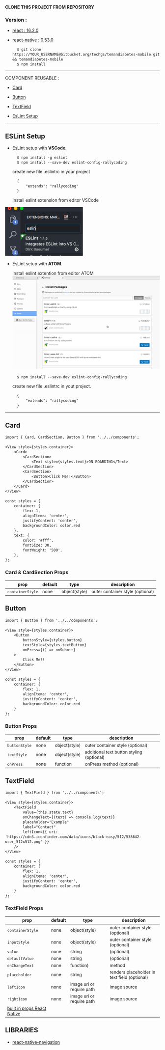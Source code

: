 **CLONE THIS PROJECT FROM REPOSITORY**

### Version :
* [react : 16.2.0 ](https://reactjs.org/)

* [react-native : 0.53.0](https://facebook.github.io/react-native/)

        $ git clone https://YOUR_USERNAME@bitbucket.org/techgs/temandiabetes-mobile.git && temandiabetes-mobile
        $ npm install

---

COMPONENT REUSABLE : 

* [Card](https://bitbucket.org/techgs/temandiabetes-mobile/overview#markdown-header-card)

* [Button](https://bitbucket.org/techgs/temandiabetes-mobile/overview#markdown-header-button)

* [TextField](https://bitbucket.org/techgs/temandiabetes-mobile/overview#markdown-header-textfield)

* [EsLint Setup](https://bitbucket.org/techgs/temandiabetes-mobile/overview#markdown-header-eslint-setup)

---

## ESLint Setup

* EsLint setup with **VSCode**.

        $ npm install -g eslint
        $ npm install --save-dev eslint-config-rallycoding

    create new file .eslintrc in your project
    
        {
            "extends": "rallycoding"
        }

    Install eslint extension from editor VSCode

![Scheme](./eslintVsCode.png)


* EsLint setup with **ATOM**.

    Install eslint extention from editor ATOM
![Scheme](./eslintAtom.png)

        $ npm install --save-dev eslint-config-rallycoding 
    
    create new file .eslintrc in yout project.
    
        {
            "extends": "rallycoding"
        }

---

## Card

    import { Card, CardSection, Button } from '../../components';

    <View style={styles.container}>
	    <Card>
		    <CardSection>
			    <Text style={styles.text}>ON BOARDING</Text>
		    </CardSection>
            <CardSection>
                <Button>Click Me!!</Button>
            </CardSection>
	    </Card>
    </View>
    
    const styles = {
	    container: {
		    flex: 1,
		    alignItems: 'center',
		    justifyContent: 'center',
		    backgroundColor: color.red
	    },
	    text: {
		    color: '#fff',
		    fontSize: 30,
		    fontWeight: '500',
	    },
    };

### Card & CardSection Props

|        prop     | default|     type     |         description             |
| ----------------| -------|--------------|---------------------------------|
| `containerStyle`| none   | object(style)| outer container style (optional)|


## Button

    import { Button } from '../../components';

    <View style={styles.container}>
        <Button
            buttonStyle={styles.button}
            textStyle={styles.textButton}
            onPress={() => onSubmit}
        >
            Click Me!!
        </Button>
    </View>
    
    const styles = {
	    container: {
		    flex: 1,
		    alignItems: 'center',
		    justifyContent: 'center',
		    backgroundColor: color.red
	    }
    };

### Button Props

|     prop      | default|     type     |                 description              |
| --------------| -------|--------------|------------------------------------------|
| `buttonStyle` | none   | object(style)| outer container style (optional)         |
| `textStyle`   | none   | object(style)| additional text button styling (optional)|
| `onPress`     | none   | function     | onPress method (optional)                |


## TextField


    import { TextField } from '../../components';

    <View style={styles.container}>
        <TextField
            value={this.state.text}
            onChangeText={(text) => console.log(text)}
            placeholder="Example"
            label="Contact"
            leftIcon={{ uri: 'https://cdn3.iconfinder.com/data/icons/black-easy/512/538642-user_512x512.png' }}
        />
    </View>
    
    const styles = {
	    container: {
		    flex: 1,
		    alignItems: 'center',
		    justifyContent: 'center',
		    backgroundColor: color.red
	    }
    };

### TextField Props

|       prop       | default|          type            |                  description                |
| -----------------| -------|--------------------------|---------------------------------------------|
| `containerStyle` | none   | object(style)            | outer container style (optional)            |
| `inputStyle`     | none   | object(style)            | outer container style (optional)            |
| `value`          | none   | string                   |(optional)                                   |
| `defaultValue`   | none   | string                   |(optional)                                   |
| `onChangeText`   | none   | function)                | method                                      |
| `placeholder`    | none   | string                   | renders placeholder in text field (optional)|
| `leftIcon`       | none   | image uri or require path| image source                                |
| `rightIcon`      | none   | image uri or require path| image source                                |
| [built in props React Native](https://facebook.github.io/react-native/docs/view.html#props)


## LIBRARIES
* [react-native-navigation](https://wix.github.io/react-native-navigation/#/)